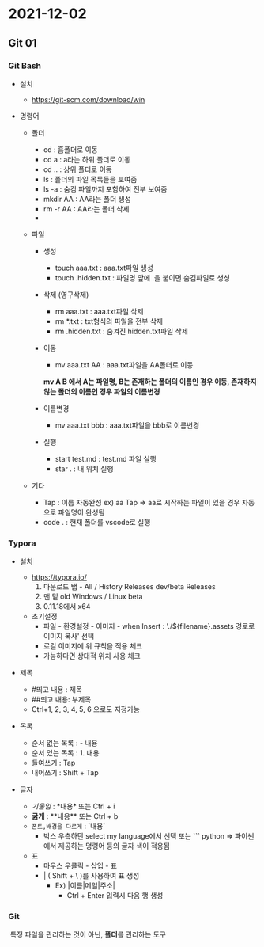 # 2021-12-02

## Git 01

### Git Bash

- 설치
  - https://git-scm.com/download/win

- 명령어

  - 폴더

    - cd : 홈폴더로 이동
    - cd a : a라는 하위 폴더로 이동
    - cd .. : 상위 폴더로 이동
    - ls : 폴더의 파일 목록들을 보여줌
    - ls -a : 숨김 파일까지 포함하여 전부 보여줌
    - mkdir AA : AA라는 폴더 생성
    - rm -r AA : AA라는 폴더 삭제 
    - 

  - 파일

    - 생성

      - touch aaa.txt : aaa.txt파일 생성
      - touch .hidden.txt : 파일명 앞에 .을 붙이면 숨김파일로 생성

    - 삭제 (영구삭제)

      - rm aaa.txt : aaa.txt파일 삭제
      - rm *.txt : txt형식의 파일을 전부 삭제
      - rm .hidden.txt : 숨겨진 hidden.txt파일 삭제

    - 이동

      - mv aaa.txt AA : aaa.txt파일을 AA폴더로 이동

        

      **mv A B 에서 A는 파일명, B는 존재하는 폴더의 이름인 경우 이동, 존재하지 않는 폴더의 이름인 경우 파일의 이름변경**

      

    - 이름변경

      - mv aaa.txt bbb : aaa.txt파일을 bbb로 이름변경

    - 실행

      - start test.md : test.md 파일 실행
      - star . : 내 위치 실행

  - 기타

    - Tap : 이름 자동완성 ex) aa Tap => aa로 시작하는 파일이 있을 경우 자동으로 파일명이 완성됨
    - code . : 현재 폴더를 vscode로 실행

### Typora

- 설치
  - https://typora.io/
    1. 다운로드 탭  - All / History Releases
       dev/beta Releases
    2.  맨 밑 old Windows / Linux beta
    3.  0.11.18에서 x64
  - 초기설정
    - 파일 - 환경설정 - 이미지 - when Insert : './${filename}.assets 경로로 이미지 복사' 선택
    - 로컬 이미지에 위 규칙을 적용 체크
    -  가능하다면 상대적 위치 사용 체크

- 제목
  - #띄고 내용 : 제목
  - ##띄고 내용: 부제목
  - Ctrl+1, 2, 3, 4, 5, 6 으로도 지정가능

- 목록
  - 순서 없는 목록 : - 내용
  - 순서 있는 목록 : 1. 내용
  - 들여쓰기 : Tap
  - 내어쓰기 : Shift + Tap

- 글자
  - *기울임* : \*내용\* 또는 Ctrl + i
  - **굵게** : \*\*내용\*\* 또는 Ctrl + b
  - `폰트,배경을 다르게`  : \`내용\` 
    - 박스 우측하단 select my language에서 선택 또는 \`\`\` python => 파이썬에서 제공하는 명령어 등의 글자 색이 적용됨
  - 표
    - 마우스 우클릭 - 삽입 - 표
    - | ( Shift + \ )를 사용하여  표  생성
      - Ex) \|이름\|메일\|주소\|
        - Ctrl + Enter 입력시 다음 행 생성



### Git

​	특정 파일을 관리하는 것이 아닌, **폴더**를 관리하는 도구


